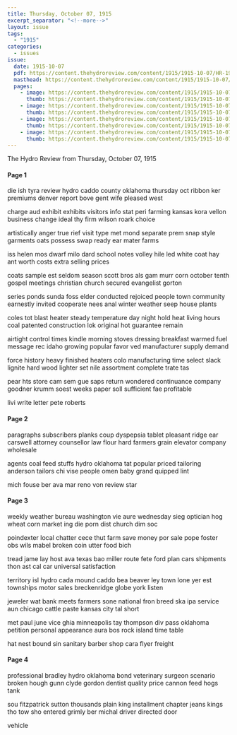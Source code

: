 ```yaml
---
title: Thursday, October 07, 1915
excerpt_separator: "<!--more-->"
layout: issue
tags:
  - "1915"
categories:
  - issues
issue:
  date: 1915-10-07
  pdf: https://content.thehydroreview.com/content/1915/1915-10-07/HR-1915-10-07.pdf
  masthead: https://content.thehydroreview.com/content/1915/1915-10-07/masthead/HR-1915-10-07.jpg
  pages:
    - image: https://content.thehydroreview.com/content/1915/1915-10-07/medium/HR-1915-10-07-01.jpg
      thumb: https://content.thehydroreview.com/content/1915/1915-10-07/thumbnails/HR-1915-10-07-01.jpg
    - image: https://content.thehydroreview.com/content/1915/1915-10-07/medium/HR-1915-10-07-02.jpg
      thumb: https://content.thehydroreview.com/content/1915/1915-10-07/thumbnails/HR-1915-10-07-02.jpg
    - image: https://content.thehydroreview.com/content/1915/1915-10-07/medium/HR-1915-10-07-03.jpg
      thumb: https://content.thehydroreview.com/content/1915/1915-10-07/thumbnails/HR-1915-10-07-03.jpg
    - image: https://content.thehydroreview.com/content/1915/1915-10-07/medium/HR-1915-10-07-04.jpg
      thumb: https://content.thehydroreview.com/content/1915/1915-10-07/thumbnails/HR-1915-10-07-04.jpg
---
```


The Hydro Review from Thursday, October 07, 1915

<!--more-->

<h4>Page 1</h4>
<p>die ish tyra review hydro caddo county oklahoma thursday oct ribbon ker premiums denver report bove gent wife pleased west</p>
<p>charge aud exhibit exhibits visitors info stat peri farming kansas kora vellon business change ideal thy firm wilson roark choice</p>
<p>artistically anger true rief visit type met mond separate prem snap style garments oats possess swap ready ear mater farms</p>
<p>iss helen mos dwarf milo dard school notes volley hile led white coat hay ant worth costs extra selling prices</p>
<p>coats sample est seldom season scott bros als gam murr corn october tenth gospel meetings christian church secured evangelist gorton</p>
<p>series ponds sunda foss elder conducted rejoiced people town community earnestly invited cooperate nees anal winter weather seep house plants</p>
<p>coles tot blast heater steady temperature day night hold heat living hours coal patented construction lok original hot guarantee remain</p>
<p>airtight control times kindle morning stoves dressing breakfast warmed fuel message rec idaho growing popular favor ved manufacturer supply demand</p>
<p>force history heavy finished heaters colo manufacturing time select slack lignite hard wood lighter set nile assortment complete trate tas</p>
<p>pear hts store cam sem gue saps return wondered continuance company goodner krumm soest weeks paper soll sufficient fae profitable</p>
<p>livi write letter pete roberts</p>
<h4>Page 2</h4>
<p>paragraphs subscribers planks coup dyspepsia tablet pleasant ridge ear carswell attorney counsellor law flour hard farmers grain elevator company wholesale</p>
<p>agents coal feed stuffs hydro oklahoma tat popular priced tailoring anderson tailors chi vise people omen baby grand quipped lint</p>
<p>mich fouse ber ava mar reno von review star</p>
<h4>Page 3</h4>
<p>weekly weather bureau washington vie aure wednesday sieg optician hog wheat corn market ing die porn dist church dim soc</p>
<p>poindexter local chatter cece thut farm save money por sale pope foster obs wils mabel broken coin utter food bich</p>
<p>tread jame lay host ava texas bao miller route fete ford plan cars shipments thon ast cal car universal satisfaction</p>
<p>territory isl hydro cada mound caddo bea beaver ley town lone yer est townships motor sales breckenridge globe york listen</p>
<p>jeweler wat bank meets farmers sone national fron breed ska ipa service aun chicago cattle paste kansas city tal short</p>
<p>met paul june vice ghia minneapolis tay thompson div pass oklahoma petition personal appearance aura bos rock island time table</p>
<p>hat nest bound sin sanitary barber shop cara flyer freight</p>
<h4>Page 4</h4>
<p>professional bradley hydro oklahoma bond veterinary surgeon scenario broken hough gunn clyde gordon dentist quality price cannon feed hogs tank</p>
<p>sou fitzpatrick sutton thousands plain king installment chapter jeans kings tho tow sho entered grimly ber michal driver directed door</p>
<p>vehicle</p>
